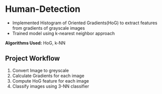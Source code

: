 # Human-Detection

* Implemented Histogram of Oriented Gradients(HoG) to extract features from gradients of grayscale images
* Trained model using k-nearest neighbor approach

**Algorithms Used:** HoG, k-NN

## Project Workflow

1. Convert Image to greyscale
2. Calculate Gradients for each image
3. Compute HoG feature for each image
4. Classify images using 3-NN classifier
